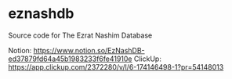 # eznashdb
Source code for The Ezrat Nashim Database

Notion: https://www.notion.so/EzNashDB-ed37879fd64a45b1983233f6fe41910e
ClickUp: https://app.clickup.com/2372280/v/l/6-174146498-1?pr=54148013
